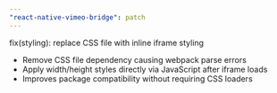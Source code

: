 ```yaml
---
"react-native-vimeo-bridge": patch
---
```


fix(styling): replace CSS file with inline iframe styling

- Remove CSS file dependency causing webpack parse errors
- Apply width/height styles directly via JavaScript after iframe loads
- Improves package compatibility without requiring CSS loaders
